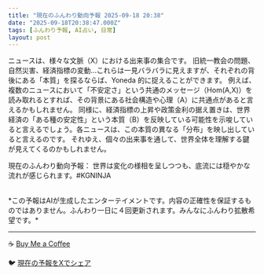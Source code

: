 ```yaml
---
title: "現在のふんわり動向予報 2025-09-18 20:38"
date: "2025-09-18T20:38:47.000Z"
tags: [ふんわり予報, AI占い, 日常]
layout: post
---
```


ニュースは、様々な文脈（X）における出来事の集合です。  旧統一教会の問題、自然災害、経済指標の変動…これらは一見バラバラに見えますが、それぞれの背後にある「本質」を探るならば、Yoneda 的に捉えることができます。  例えば、複数のニュースにおいて「不安定さ」という共通のメッセージ（Hom(A,X)）を読み取れるとすれば、その背景にある社会構造や心理（A）に共通点があると言えるかもしれません。  同様に、経済指標の上昇や政策金利の据え置きは、世界経済の「ある種の安定性」という本質（B）を反映している可能性を示唆していると言えるでしょう。各ニュースは、この本質の異なる「分布」を映し出していると言えるのです。  それゆえ、個々の出来事を通して、世界全体を理解する鍵が見えてくるのかもしれません。

現在のふんわり動向予報：
世界は変化の様相を呈しつつも、底流には穏やかな流れが感じられます。#KGNINJA

<br>
*この予報はAIが生成したエンターテイメントです。内容の正確性を保証するものではありません。ふんわり一日に４回更新されます。みんなにふんわり拡散希望です。*

---
☕️ [Buy Me a Coffee](https://www.buymeacoffee.com/kgninja)

🐦 [現在の予報をXでシェア](https://twitter.com/intent/tweet?text=%E7%8F%BE%E5%9C%A8%E3%81%AE%E3%81%B5%E3%82%93%E3%82%8F%E3%82%8A%E4%BA%88%E5%A0%B1%3A%20%E3%80%8C%E3%83%8B%E3%83%A5%E3%83%BC%E3%82%B9%E3%81%AF%E3%80%81%E6%A7%98%E3%80%85%E3%81%AA%E6%96%87%E8%84%88%EF%BC%88X%EF%BC%89%E3%81%AB%E3%81%8A%E3%81%91%E3%82%8B%E5%87%BA%E6%9D%A5%E4%BA%8B%E3%81%AE%E9%9B%86%E5%90%88%E3%81%A7%E3%81%99%E3%80%82%E3%80%8D%23KGNINJA%20%E7%B6%9A%E3%81%8D%E3%81%AF%E3%83%96%E3%83%AD%E3%82%B0%E3%81%A7%EF%BC%81%F0%9F%91%87&url=https%3A%2F%2Fkg-ninja.github.io%2FFunwariyoso%2F)
